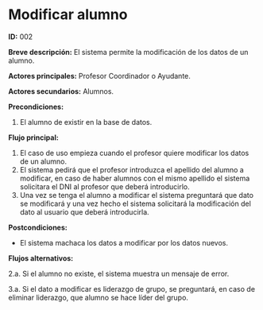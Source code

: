 # Modificar alumno

**ID:** 002

**Breve descripción:** El sistema permite la modificación de los datos de un alumno.

**Actores principales:** Profesor Coordinador o Ayudante.

**Actores secundarios:** Alumnos.

**Precondiciones:**

1. El alumno de existir en la base de datos.

**Flujo principal:**

1. El caso de uso empieza cuando el profesor quiere modificar los datos de un alumno.
2. El sistema pedirá que el profesor introduzca el apellido del alumno a modificar, en caso de haber alumnos con el mismo apellido el sistema solicitara el DNI al profesor que deberá introducirlo.
3. Una vez se tenga el alumno a modificar el sistema preguntará que dato se modificará y una vez hecho el sistema solicitará la modificación del dato al usuario que deberá introducirla.

**Postcondiciones:**

* El sistema machaca los datos a modificar por los datos nuevos.

**Flujos alternativos:**

2.a. Si el alumno no existe, el sistema muestra un mensaje de error.

3.a. Si el dato a modificar es liderazgo de grupo, se preguntará, en caso de eliminar liderazgo, que alumno se hace líder del grupo.
